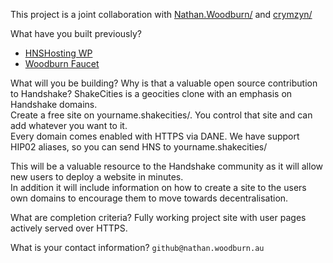 This project is a joint collaboration with [Nathan.Woodburn/](https://github.com/nathanwoodburn/) and [crymzyn/](https://github.com/crymzyn)


What have you built previously?
- [HNSHosting WP](https://hnshosting.au)
- [Woodburn Faucet](https://faucet.woodburn.au)


What will you be building? Why is that a valuable open source contribution to Handshake?
ShakeCities is a geocities clone with an emphasis on Handshake domains.  
Create a free site on yourname.shakecities/. You control that site and can add whatever you want to it.  
Every domain comes enabled with HTTPS via DANE. We have support HIP02 aliases, so you can send HNS to yourname.shakecities/  

This will be a valuable resource to the Handshake community as it will allow new users to deploy a website in minutes.  
In addition it will include information on how to create a site to the users own domains to encourage them to move towards decentralisation.



What are completion criteria?
Fully working project site with user pages actively served over HTTPS.

What is your contact information?
`github@nathan.woodburn.au`
